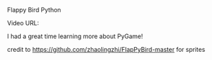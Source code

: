 Flappy Bird Python

Video URL: 

I had a great time learning more about PyGame!

credit to https://github.com/zhaolingzhi/FlapPyBird-master for sprites
